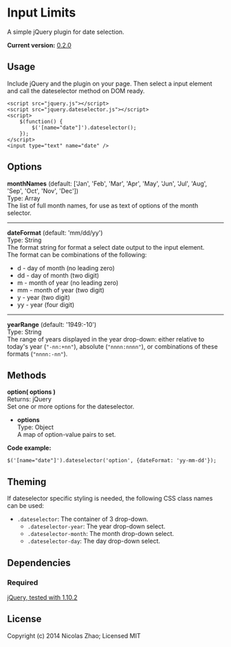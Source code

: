 # Input Limits

A simple jQuery plugin for date selection.

**Current version:** [0.2.0](https://github.com/nicolaszhao/dateselector/archive/v0.2.0.tar.gz)

## Usage
Include jQuery and the plugin on your page. Then select a input element and call the dateselector method on DOM ready.

	<script src="jquery.js"></script>
	<script src="jquery.dateselector.js"></script>
	<script>
		$(function() {
			$('[name="date"]').dateselector();
		});
	</script>
	<input type="text" name="date" />

## Options
**monthNames** (default: ['Jan', 'Feb', 'Mar', 'Apr', 'May', 'Jun', 'Jul', 'Aug', 'Sep', 'Oct', 'Nov', 'Dec'])   
Type: Array   
The list of full month names, for use as text of options of the month selector.

***

**dateFormat** (default: 'mm/dd/yy')   
Type: String   
The format string for format a select date output to the input element.   
The format can be combinations of the following:   
* d - day of month (no leading zero)
* dd - day of month (two digit)
* m - month of year (no leading zero)
* mm - month of year (two digit)
* y - year (two digit)
* yy - year (four digit)

***

**yearRange** (default: '1949:-10')   
Type: String   
The range of years displayed in the year drop-down: either relative to today's year (`"-nn:+nn"`), absolute (`"nnnn:nnnn"`), or combinations of these formats (`"nnnn:-nn"`). 

## Methods
**option( options )**  
Returns: jQuery   
Set one or more options for the dateselector.
	
* **options**   
	Type: Object   
	A map of option-value pairs to set.
	
**Code example:**
	
	$('[name="date"]').dateselector('option', {dateFormat: 'yy-mm-dd'});

## Theming
If dateselector specific styling is needed, the following CSS class names can be used:
* `.dateselector`: The container of 3 drop-down.
	* `.dateselector-year`: The year drop-down select.
	* `.dateselector-month`: The month drop-down select.
	* `.dateselector-day`: The day drop-down select.

## Dependencies
### Required
[jQuery, tested with 1.10.2](http://jquery.com)

## License
Copyright (c) 2014 Nicolas Zhao; Licensed MIT